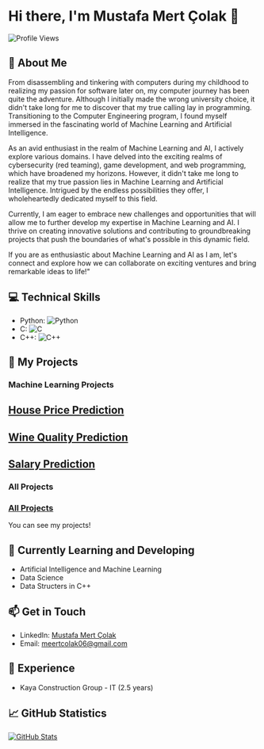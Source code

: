 # Hi there, I'm Mustafa Mert Çolak 👋

![Profile Views](https://komarev.com/ghpvc/?username=MertColakk&color=brightgreen)

## 🧠 About Me
From disassembling and tinkering with computers during my childhood to realizing my passion for software later on, my computer journey has been quite the adventure. Although I initially made the wrong university choice, it didn't take long for me to discover that my true calling lay in programming. Transitioning to the Computer Engineering program, I found myself immersed in the fascinating world of Machine Learning and Artificial Intelligence.

As an avid enthusiast in the realm of Machine Learning and AI, I actively explore various domains. I have delved into the exciting realms of cybersecurity (red teaming), game development, and web programming, which have broadened my horizons. However, it didn't take me long to realize that my true passion lies in Machine Learning and Artificial Intelligence. Intrigued by the endless possibilities they offer, I wholeheartedly dedicated myself to this field.

Currently, I am eager to embrace new challenges and opportunities that will allow me to further develop my expertise in Machine Learning and AI. I thrive on creating innovative solutions and contributing to groundbreaking projects that push the boundaries of what's possible in this dynamic field.

If you are as enthusiastic about Machine Learning and AI as I am, let's connect and explore how we can collaborate on exciting ventures and bring remarkable ideas to life!"

## 💻 Technical Skills

- Python: ![Python](https://img.shields.io/badge/Python-Advenced-blue)
- C: ![C](https://img.shields.io/badge/C-Advanced-blue)
- C++: ![C++](https://img.shields.io/badge/C++-Advanced-blue)

## 🚀 My Projects

### Machine Learning Projects
## [House Price Prediction](https://github.com/MertColakk/House_Price_Guesser)
## [Wine Quality Prediction](https://github.com/MertColakk/Wine_Quality)
## [Salary Prediction](https://github.com/MertColakk/Salary_Guesser)

### All Projects
### [All Projects](https://github.com/MertColakk?tab=repositories)

You can see my projects!

## 🌱 Currently Learning and Developing

- Artificial Intelligence and Machine Learning
- Data Science
- Data Structers in C++

## 📫 Get in Touch

- LinkedIn: [Mustafa Mert Çolak](https://www.linkedin.com/in/mustafa-mert-%C3%A7olak-548b3725a/)
- Email: meertcolak06@gmail.com

## 💼 Experience

- Kaya Construction Group - IT (2.5 years)

## 📈 GitHub Statistics

[![GitHub Stats](https://github-readme-stats.vercel.app/api?username=MertColakk&show_icons=true&count_private=true&hide=prs,issues&theme=radical)](https://github.com/anuraghazra/github-readme-stats)
